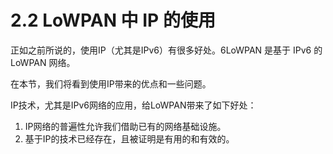 # 2.2 LoWPAN 中 IP 的使用

正如之前所说的，使用IP（尤其是IPv6）有很多好处。6LoWPAN 是基于 IPv6 的 LoWPAN 网络。

在本节，我们将看到使用IP带来的优点和一些问题。

IP技术，尤其是IPv6网络的应用，给LoWPAN带来了如下好处：
1. IP网络的普遍性允许我们借助已有的网络基础设施。
2. 基于IP的技术已经存在，且被证明是有用的和有效的。